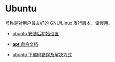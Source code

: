 # Ubuntu

号称是对用户最友好的 GNU/Linux 发行版本，请慢用。

- [ubuntu 安装后初始设置](ubuntu_after_installed.md)

- [**apt** 命令文档](ubuntu_apt.md)

- [ubuntu 下编码错误及解决方式](ubuntu_err_encode.md)
